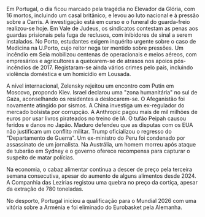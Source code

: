 Em Portugal, o dia ficou marcado pela tragédia no Elevador da Glória, com 16 mortos, incluindo um casal britânico, e levou ao luto nacional e à pressão sobre a Carris. A investigação está em curso e o funeral do guarda-freio realizou-se hoje. Em Vale de Judeus, os sindicatos contestam as penas aos guardas prisionais pela fuga de reclusos, com inibidores de sinal a serem instalados. No Porto, estudantes exigem inquérito urgente sobre o caso de Medicina na U.Porto, cujo reitor nega ter mentido sobre pressões. Um incêndio em Seia mobilizou centenas de operacionais e meios aéreos, com empresários e agricultores a queixarem-se de atrasos nos apoios pós-incêndios de 2017. Registaram-se ainda vários crimes pelo país, incluindo violência doméstica e um homicídio em Lousada.

A nível internacional, Zelensky rejeitou um encontro com Putin em Moscovo, propondo Kiev. Israel declarou uma "zona humanitária" no sul de Gaza, aconselhando os residentes a deslocarem-se. O Afeganistão foi novamente atingido por sismos. A China investiga um ex-regulador do mercado bolsista por corrupção. A Anthropic pagou mais de mil milhões de euros por usar livros pirateados no treino de IA. O tufão Peipah causou feridos e danos no Japão. Maduro defendeu que as disputas com os EUA não justificam um conflito militar. Trump oficializou o regresso do "Departamento de Guerra". Um ex-ministro do Peru foi condenado por assassinato de um jornalista. Na Austrália, um homem morreu após ataque de tubarão em Sydney e o governo oferece recompensa para capturar o suspeito de matar polícias.

Na economia, o cabaz alimentar continua a descer de preço pela terceira semana consecutiva, apesar do aumento de alguns alimentos desde 2024. A Companhia das Lezírias registou uma quebra no preço da cortiça, apesar da extração de 780 toneladas.

No desporto, Portugal iniciou a qualificação para o Mundial 2026 com uma vitória sobre a Arménia e foi eliminado do Eurobasket pela Alemanha.
